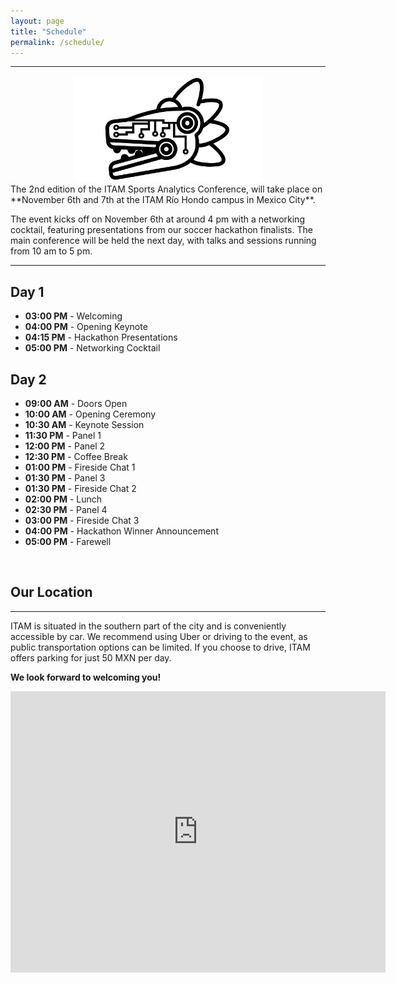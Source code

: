 ```yaml
---
layout: page
title: "Schedule"
permalink: /schedule/
---
```

<hr>

<div style="text-align: center;">
    <img src="https://github.com/itam-sports-analytics-conference/itam-sports-analytics-conference.github.io/blob/main/docs/images/official_logo_vectores.png?raw=true" alt="Logo" width="60%" height="60%">
    <br>
</div>
The 2nd edition of the ITAM Sports Analytics Conference, will take place on **November 6th and 7th at the ITAM Río Hondo campus in Mexico City**. 

The event kicks off on November 6th at around 4 pm with a networking cocktail, featuring presentations from our soccer hackathon finalists. The main conference will be held the next day, with talks and sessions running from 10 am to 5 pm.

<hr>

## Day 1

- **03:00 PM** - Welcoming
- **04:00 PM** - Opening Keynote
- **04:15 PM** - Hackathon Presentations
- **05:00 PM** - Networking Cocktail

## Day 2

- **09:00 AM** - Doors Open
- **10:00 AM** - Opening Ceremony
- **10:30 AM** - Keynote Session
- **11:30 PM** - Panel 1
- **12:00 PM** - Panel 2
- **12:30 PM** - Coffee Break
- **01:00 PM** - Fireside Chat 1
- **01:30 PM** - Panel 3
- **01:30 PM** - Fireside Chat 2
- **02:00 PM** - Lunch
- **02:30 PM** - Panel 4
- **03:00 PM** - Fireside Chat 3
- **04:00 PM** - Hackathon Winner Announcement
- **05:00 PM** - Farewell
<br>

## Our Location
---

ITAM is situated in the southern part of the city and is conveniently accessible by car. We recommend using Uber or driving to the event, as public transportation options can be limited. If you choose to drive, ITAM offers parking for just 50 MXN per day. 

**We look forward to welcoming you!**

<iframe src="https://www.google.com/maps/embed?pb=!1m18!1m12!1m3!1d3764.572418388279!2d-99.20230928879631!3d19.344351843416934!2m3!1f0!2f0!3f0!3m2!1i1024!2i768!4f13.1!3m3!1m2!1s0x85d200057116a1d1%3A0xeb89056e16e93b4f!2sInstituto%20Tecnol%C3%B3gico%20Aut%C3%B3nomo%20de%20M%C3%A9xico!5e0!3m2!1sen!2sus!4v1720803478790!5m2!1sen!2sus" width="600" height="450" style="border:0;" allowfullscreen="" loading="lazy" referrerpolicy="no-referrer-when-downgrade"></iframe>